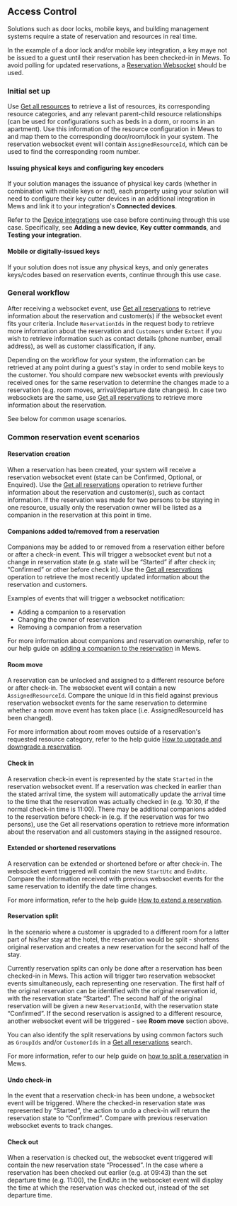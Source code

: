 ## Access Control 

Solutions such as door locks, mobile keys, and building management systems require a state of reservation and resources in real time.

In the example of a door lock and/or mobile key integration, a key maye not be issued to a guest until their reservation has been checked-in in Mews. To avoid polling for updated reservations, a [Reservation Websocket](../websockets.md#reservation-event) should be used. 

### Initial set up

Use [Get all resources](../operations/enterprises.md#get-all-resources) to retrieve a list of resources, its corresponding resource categories, and any relevant parent-child resource relationships (can be used for configurations such as beds in a dorm, or rooms in an apartment). Use this information of the resource configuration in Mews to and map them to the corresponding door/room/lock in your system. The reservation websocket event will contain `AssignedResourceId`, which can be used to find the corresponding room number.  

#### Issuing physical keys and configuring key encoders
If your solution manages the issuance of physical key cards (whether in combination with mobile keys or not), each property using your solution will need to configure their key cutter devices in an additional integration in Mews and link it to your integration's **Connected devices**.

Refer to the [Device integrations](/use-cases/device-integrations.md) use case before continuing through this use case. Specifically, see **Adding a new device**, **Key cutter commands**, and **Testing your integration**.

#### Mobile or digitally-issued keys
If your solution does not issue any physical keys, and only generates keys/codes based on reservation events, continue through this use case. 

### General workflow 

After receiving a websocket event, use [Get all reservations](../operations/reservations.md#get-all-reservations) to retrieve information about the reservation and customer(s) if the websocket event fits your criteria. Include `ReservationIds` in the request body to retrieve more information about the reservation and `Customers` under `Extent` if you wish to retrieve information such as contact details (phone number, email address), as well as customer classification, if any. 

Depending on the workflow for your system, the information can be retrieved at any point during a guest's stay in order to send mobile keys to the customer. You should compare new websocket events with previously received ones for the same reservation to determine the changes made to a reservation (e.g. room moves, arrival/departure date changes). In case two websockets are the same, use [Get all reservations](../operations/reservations.md#get-all-reservations) to retrieve more information about the reservation.

See below for common usage scenarios.

### Common reservation event scenarios

#### Reservation creation

When a reservation has been created, your system will receive a reservation websocket event (state can be Confirmed, Optional, or Enquired). Use the [Get all reservations](../operations/reservations.md#get-all-reservations) operation to retrieve further information about the reservation and customer(s), such as contact information. If the reservation was made for two persons to be staying in one resource, usually only the reservation owner will be listed as a companion in the reservation at this point in time.  
#### Companions added to/removed from a reservation 

Companions may be added to or removed from a reservation either before or after a check-in event. This will trigger a websocket event but not a change in reservation state (e.g. state will be “Started” if after check in; “Confirmed” or other before check in). Use the [Get all reservations](../operations/reservations.md#get-all-reservations) operation to retrieve the most recently updated information about the reservation and customers. 

Examples of events that will trigger a websocket notification:
- Adding a companion to a reservation
- Changing the owner of reservation 
- Removing a companion from a reservation 

For more information about companions and reservation ownership, refer to our help guide on [adding a companion to the reservation][2] in Mews.

#### Room move

A reservation can be unlocked and assigned to a different resource before or after check-in. The websocket event will contain a new `AssignedResourceId`. Compare the unique Id in this field against previous reservation websocket events for the same reservation to determine whether a room move event has taken place (i.e. AssignedResourceId has been changed). 

For more information about room moves outside of a reservation's requested resource category, refer to the help guide [How to upgrade and downgrade a reservation][3].

#### Check in

A reservation check-in event is represented by the state `Started` in the reservation websocket event. If a reservation was checked in earlier than the stated arrival time, the system will automatically update the arrival time to the time that the reservation was actually checked in (e.g. 10:30, if the normal check-in time is 11:00). There may be additional companions added to the reservation before check-in (e.g. if the reservation was for two persons), use the Get all reservations operation to retrieve more information about the reservation and all customers staying in the assigned resource.  

#### Extended or shortened reservations  

A reservation can be extended or shortened before or after check-in. The websocket event triggered will contain the new `StartUtc` and `EndUtc`. Compare the information received with previous websocket events for the same reservation to identify the date time changes.  

For more information, refer to the help guide [How to extend a reservation][4].

#### Reservation split
In the scenario where a customer is upgraded to a different room for a latter part of his/her stay at the hotel, the reservation would be split - shortens original reservation and creates a new reservation for the second half of the stay. 

Currently reservation splits can only be done after a reservation has been checked-in in Mews. This action will trigger two reservation websocket events simultaneously, each representing one reservation. The first half of the original reservation can be identified with the original reservation id, with the reservation state “Started”. The second half of the original reservation will be given a new `ReservationId`, with the reservation state “Confirmed”. If the second reservation is assigned to a different resource, another websocket event will be triggered - see **Room move** section above. 

You can also identify the split reservations by using common factors such as `GroupIds` and/or `CustomerIds` in a [Get all reservations](../operations/reservations.md#get-all-reservations) search.

For more information, refer to our help guide on [how to split a reservation][1] in Mews.

#### Undo check-in

In the event that a reservation check-in has been undone, a websocket event will be triggered. Where the checked-in reservation state was represented by “Started”, the action to undo a check-in will return the reservation state to “Confirmed”. Compare with previous reservation websocket events to track changes.  

#### Check out 

When a reservation is checked out, the websocket event triggered will contain the new reservation state “Processed”. In the case where a reservation has been checked out earlier (e.g. at 09:43) than the set departure time (e.g. 11:00), the EndUtc in the websocket event will display the time at which the reservation was checked out, instead of the set departure time.


[1]: https://help.mews.com/en/articles/4245552-split-a-reservation
[2]: https://help.mews.com/en/articles/4397097-add-a-companion-to-the-reservation
[3]: https://help.mews.com/en/articles/4339329-how-to-upgrade-and-downgrade-a-reservation
[4]: https://help.mews.com/en/articles/4343196-how-do-i-extend-a-reservation
